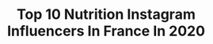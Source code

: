 ---
title: Top 10 Nutrition Instagram Influencers In France In 2020
description: >-
  Find top nutrition Instagram influencers in France in 2020. Most popular hashtags: #smile #workout #sport #fitness.
platform: Instagram
profiles:
  - username: "val_1152"
    fullname: >-
      Valérie _ Fitness & Féminité
    location: "France"
    followers: 7465
    engagement: 984
    commentsToLikes: 0.124611
    id: ck8t60cnbbt3t0j78ng1qwgmk
    verified: false
    hashtags: "#teamsosobodyshape, #music, #fitmum, #after40"
  - username: "cece_kleejuce"
    fullname: >-
      Cece_kleejuce 🌴☉🌴🤸‍♀️🇫🇷
    location: "France"
    followers: 9743
    engagement: 757
    commentsToLikes: 0.068826
    id: ck55ls28s2a6t0i114vklcq1d
    verified: false
    hashtags: "#giveaway, #feetuptrainer, #besafe, #healthyfood"
  - username: "leo.cressant"
    fullname: >-
      Léo | Travel ~ Fitness
    location: "France"
    followers: 129613
    engagement: 1019
    commentsToLikes: 0.015077
    id: ck0ttkiiu34si0i1920lxgbsx
    verified: false
    hashtags: "#styleinfluencer, #bnahotel, #tlf, #sydneyoperahouse"
  - username: "siimonte"
    fullname: >-
      Simonte
    location: "France"
    followers: 32542
    engagement: 1068
    commentsToLikes: 0.016488
    id: ck5zpjc8osruq0i14s49d3ina
    verified: false
    hashtags: "#smile, #nostress, #truestory, #coupleworkout"
  - username: "halavelie"
    fullname: >-
      ʜᴀʟᴀᴠᴇʟɪᴇ ☞ 𝕁 𝕒 𝕕 𝕖
    location: "France"
    followers: 15180
    engagement: 328
    commentsToLikes: 0.121819
    id: ck14lv55swnbc0i19smp9wbzc
    verified: false
    hashtags: "#cooples, #pimkie, #flandecourgettes, #chemisier"
  - username: "patrycjaslaby_"
    fullname: >-
      Patrycja Słaby 💋
    location: "France"
    followers: 47688
    engagement: 564
    commentsToLikes: 0.018012
    id: ck0vy1e491rdw0i19oe9inlbg
    verified: false
    hashtags: "#black, #makeup, #lovenature, #mniami"
  - username: "leyla_fity"
    fullname: >-
      🏋🏼‍♀️ Leyla ❥ Du 48 au 36
    location: "France"
    followers: 24363
    engagement: 604
    commentsToLikes: 0.024120
    id: ck14ke1qqp2h30i19moprt3n6
    verified: false
    hashtags: "#musclemania, #foodstagram, #fit, #teamfitcats"
  - username: "lois_brt"
    fullname: >-
      
    location: "France"
    followers: 9243
    engagement: 790
    commentsToLikes: 0.029426
    id: ck14i3d0jdfrn0i19z187un8b
    verified: false
    hashtags: "#motivation, #back, #october, #soulders"
  - username: "lauravaldenaire"
    fullname: >-
      Laura Peralta Valdenaire
    location: "France"
    followers: 6601
    engagement: 1022
    commentsToLikes: 0.024840
    id: ck5zkxmcwkcok0i14nc75gutz
    verified: false
    hashtags: "#passionthatdefinesyou, #jul, #vivelepangolin, #julfaisunnouvelalbumstpjemefaischier"
  - username: "mimmikotka"
    fullname: >-
      Mimmi Kotka
    location: "France"
    followers: 32819
    engagement: 631
    commentsToLikes: 0.011455
    id: ck0tzk96kqluu0i19as6l9s7p
    verified: false
    hashtags: "#earthplantfood, #trainathome, #julboathlete, #foragedfood"
---